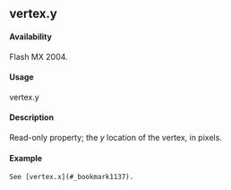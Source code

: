 ## vertex.y

#### Availability

Flash MX 2004.

#### Usage

vertex.y

#### Description

Read-only property; the *y* location of the vertex, in pixels.

#### Example

```
See [vertex.x](#_bookmark1137).

```